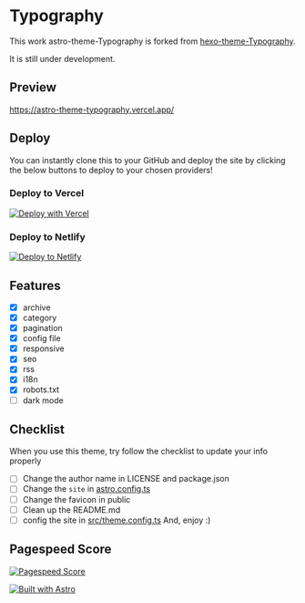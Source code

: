 # Typography

This work astro-theme-Typography is forked from [hexo-theme-Typography](https://github.com/sumimakito/hexo-theme-typography).

It is still under development.


## Preview
https://astro-theme-typography.vercel.app/

## Deploy

You can instantly clone this to your GitHub and deploy the site by clicking the below buttons to deploy to your chosen providers!

### Deploy to Vercel

[![Deploy with Vercel](https://vercel.com/button)](https://vercel.com/new/clone?repository-url=https%3A%2F%2Fgithub.com%2Fmoeyua%2Fastro-theme-typography)

### Deploy to Netlify
  
[![Deploy to Netlify](https://www.netlify.com/img/deploy/button.svg)](https://app.netlify.com/start/deploy?repository=https%3A%2F%2Fgithub.com%2Fmoeyua%2Fastro-theme-typography)


## Features
- [x] archive
- [x] category
- [x] pagination
- [x] config file
- [x] responsive
- [x] seo
- [x] rss
- [x] i18n
- [x] robots.txt
- [ ] dark mode

## Checklist
When you use this theme, try follow the checklist to update your info properly

- [ ] Change the author name in LICENSE and package.json
- [ ] Change the `site` in [astro.config.ts](astro.config.ts)
- [ ] Change the favicon in public
- [ ] Clean up the README.md
- [ ] config the site in [src/theme.config.ts](src/theme.config.ts)
And, enjoy :)

## Pagespeed Score

[![Pagespeed Score](https://github.com/moeyua/astro-theme-typography/assets/45156493/26b37fd9-122a-48e5-90e9-db274c5dcbf6)](https://pagespeed.web.dev/analysis/https-astro-theme-typography-vercel-app-home-1/1enpbpw1e3?form_factor=desktop)

[![Built with Astro](https://astro.badg.es/v2/built-with-astro/small.svg)](https://astro.build)
